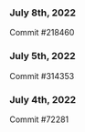 ### July 8th, 2022

Commit #218460

### July 5th, 2022

Commit #314353


### July 4th, 2022

Commit #72281
